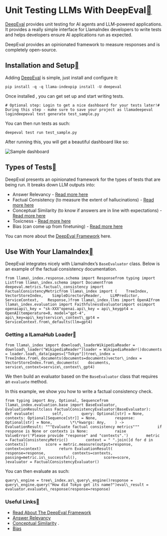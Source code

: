 Unit Testing LLMs With DeepEval[](#unit-testing-llms-with-deepeval "Permalink to this heading")
================================================================================================

[DeepEval](https://github.com/confident-ai/deepeval) provides unit testing for AI agents and LLM-powered applications. It provides a really simple interface for LlamaIndex developers to write tests and helps developers ensure AI applications run as expected.

DeepEval provides an opinionated framework to measure responses and is completely open-source.

Installation and Setup[](#installation-and-setup "Permalink to this heading")
------------------------------------------------------------------------------

Adding [DeepEval](https://github.com/confident-ai/deepeval) is simple, just install and configure it:


```
pip install -q -q llama-indexpip install -U deepeval
```
Once installed , you can get set up and start writing tests.


```
# Optional step: Login to get a nice dashboard for your tests later!# During this step - make sure to save your project as llamadeepeval logindeepeval test generate test_sample.py
```
You can then run tests as such:


```
deepeval test run test_sample.py
```
After running this, you will get a beautiful dashboard like so:

![Sample dashboard](https://raw.githubusercontent.com/confident-ai/deepeval/main/docs/assets/dashboard-screenshot.png)

Types of Tests[](#types-of-tests "Permalink to this heading")
--------------------------------------------------------------

DeepEval presents an opinionated framework for the types of tests that are being run. It breaks down LLM outputs into:

* Answer Relevancy - [Read more here](https://docs.confident-ai.com/docs/measuring_llm_performance/answer_relevancy)
* Factual Consistency (to measure the extent of hallucinations) - [Read more here](https://docs.confident-ai.com/docs/measuring_llm_performance/factual_consistency)
* Conceptual Similarity (to know if answers are in line with expectations) - [Read more here](https://docs.confident-ai.com/docs/measuring_llm_performance/conceptual_similarity)
* Toxicness - [Read more here](https://docs.confident-ai.com/docs/measuring_llm_performance/non_toxic)
* Bias (can come up from finetuning) - [Read more here](https://docs.confident-ai.com/docs/measuring_llm_performance/debias)

You can more about the [DeepEval Framework](https://docs.confident-ai.com/docs/framework) here.

Use With Your LlamaIndex[](#use-with-your-llamaindex "Permalink to this heading")
----------------------------------------------------------------------------------

DeepEval integrates nicely with LlamaIndex’s `BaseEvaluator` class. Below is an example of the factual consistency documentation.


```
from llama\_index.response.schema import Responsefrom typing import Listfrom llama\_index.schema import Documentfrom deepeval.metrics.factual\_consistency import FactualConsistencyMetricfrom llama\_index import (    TreeIndex,    VectorStoreIndex,    SimpleDirectoryReader,    LLMPredictor,    ServiceContext,    Response,)from llama\_index.llms import OpenAIfrom llama\_index.evaluation import FaithfulnessEvaluatorimport osimport openaiapi\_key = "sk-XXX"openai.api\_key = api\_keygpt4 = OpenAI(temperature=0, model="gpt-4", api\_key=api\_key)service\_context\_gpt4 = ServiceContext.from\_defaults(llm=gpt4)
```
### Getting a lLamaHub Loader[](#getting-a-llamahub-loader "Permalink to this heading")


```
from llama\_index import download\_loaderWikipediaReader = download\_loader("WikipediaReader")loader = WikipediaReader()documents = loader.load\_data(pages=["Tokyo"])tree\_index = TreeIndex.from\_documents(documents=documents)vector\_index = VectorStoreIndex.from\_documents(    documents, service\_context=service\_context\_gpt4)
```
We then build an evaluator based on the `BaseEvaluator` class that requires an `evaluate` method.

In this example, we show you how to write a factual consistency check.


```
from typing import Any, Optional, Sequencefrom llama\_index.evaluation.base import BaseEvaluator, EvaluationResultclass FactualConsistencyEvaluator(BaseEvaluator):    def evaluate(        self,        query: Optional[str] = None,        contexts: Optional[Sequence[str]] = None,        response: Optional[str] = None,        \*\*kwargs: Any,    ) -> EvaluationResult: """Evaluate factual consistency metrics"""        if response is None or contexts is None:            raise ValueError('Please provide "response" and "contexts".')        metric = FactualConsistencyMetric()        context = " ".join([d for d in contexts])        score = metric.measure(output=response, context=context)        return EvaluationResult(            response=response,            contexts=contexts,            passing=metric.is\_successful(),            score=score,        )evaluator = FactualConsistencyEvaluator()
```
You can then evaluate as such:


```
query\_engine = tree\_index.as\_query\_engine()response = query\_engine.query("How did Tokyo get its name?")eval\_result = evaluator.evaluate\_response(response=response)
```
### Useful Links[](#useful-links "Permalink to this heading")

* [Read About The DeepEval Framework](https://docs.confident-ai.com/docs/framework)
* [Answer Relevancy](https://docs.confident-ai.com/docs/measuring_llm_performance/answer_relevancy)
* [Conceptual Similarity](https://docs.confident-ai.com/docs/measuring_llm_performance/conceptual_similarity) .
* [Bias](https://docs.confident-ai.com/docs/measuring_llm_performance/debias)
